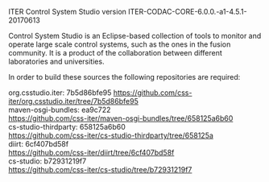 ITER Control System Studio version ITER-CODAC-CORE-6.0.0.-a1-4.5.1-20170613

Control System Studio is an Eclipse-based collection of tools
to monitor and operate large scale control systems, such as the
ones in the fusion community. It is a product of the collaboration
between different laboratories and universities.

In order to build these sources the following repositories are required:

org.csstudio.iter: 7b5d86bfe95
<https://github.com/css-iter/org.csstudio.iter/tree/7b5d86bfe95>  
maven-osgi-bundles: ea9c722  
<https://github.com/css-iter/maven-osgi-bundles/tree/658125a6b60>  
cs-studio-thirdparty: 658125a6b60  
<https://github.com/css-iter/cs-studio-thirdparty/tree/658125a>  
diirt: 6cf407bd58f  
<https://github.com/css-iter/diirt/tree/6cf407bd58f>  
cs-studio: b72931219f7  
<https://github.com/css-iter/cs-studio/tree/b72931219f7>  
